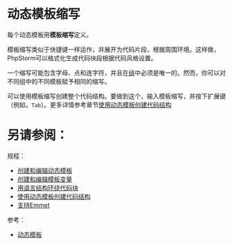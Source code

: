 # 动态模板缩写


每个动态模板用**模板缩写**定义。

模板缩写类似于快捷键一样运作，并展开为代码片段，根据周围环境。这样做，PhpStorm可以格式化生成代码块段根据代码风格设置。

一个缩写可能包含字母、点和连字符，并且在[组](/如何使用/常规指南/动态模板/动态模板组.md)中必须是唯一的。然而，你可以对不同组中的不同模板赋予相同的缩写。

可以使用模板缩写创建整个代码结构。要做到这个，输入模板缩写，并按下扩展键（例如，`Tab`）。更多详情参考章节[使用动态模板创建代码结构](/如何使用/常规指南/生成代码/使用动态模板创建代码结构.md)



# 另请参阅：

规程：

* [创建和编辑动态模板](/如何使用/常规指南/动态模板/创建和编辑动态模板.md)
* [创建和编辑模板变量](/如何使用/常规指南/动态模板/创建和编辑模板变量.md)
* [用语言结构环绕代码块](/如何使用/常规指南/生成代码/用语言结构环绕代码块.md)
* [使用动态模板创建代码结构](/如何使用/常规指南/生成代码/使用动态模板创建代码结构.md)
* [支持Emmet](/如何使用/语言和框架-具体指南/标记语言和样式表/支持Emmet/README.md)

参考：

* [动态模板](/参考/设置参数对话框/编辑器/动态模板/README.md)